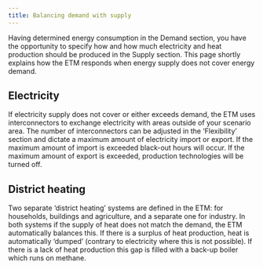 ```yaml
---
title: Balancing demand with supply
---
```


Having determined energy consumption in the Demand section, you have the opportunity to specify how and how much electricity and heat production should be produced in the Supply section. This page shortly explains how the ETM responds when energy supply does not cover energy demand.  

## Electricity
If electricity supply does not cover or either exceeds demand, the ETM uses interconnectors to exchange electricity with areas outside of your scenario area. The number of interconnectors can be adjusted in the ‘Flexibility’ section and dictate a maximum amount of electricity import or export. If the maximum amount of import is exceeded black-out hours will occur. If the maximum amount of export is exceeded, production technologies will be turned off. 

## District heating
Two separate ‘district heating’ systems are defined in the ETM: for households, buildings and agriculture, and a separate one for industry. In both systems if the supply of heat does not match the demand, the ETM automatically balances this. If there is a surplus of heat production, heat is automatically ‘dumped’ (contrary to electricity where this is not possible). If there is a lack of heat production this gap is filled with a back-up boiler which runs on methane.  
